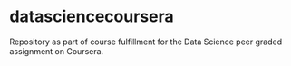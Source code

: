 # datasciencecoursera
Repository as part of course fulfillment for the Data Science peer graded assignment on Coursera.
